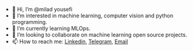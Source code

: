 - 👋 Hi, I’m @milad yousefi
- 👀 I’m interested in machine learning, computer vision and python programming.
- 🌱 I’m currently learning MLOps.
- 💞️ I’m looking to collaborate on machine learning open source projects.
- 📫 How to reach me:
     [Linkedin](https://www.linkedin.com/in/miladyousefi1995/), [Telegram](https://t.me/milad4274), <a href="mailto:milad.4274@gmail.com">Email</a>

<!---
milad-4274/milad-4274 is a ✨ special ✨ repository because its `README.md` (this file) appears on your GitHub profile.
You can click the Preview link to take a look at your changes.
--->
